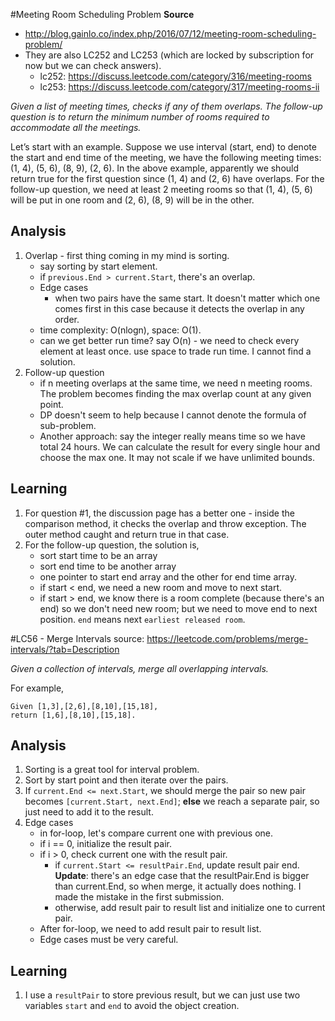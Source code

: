 #Meeting Room Scheduling Problem
**Source**

* http://blog.gainlo.co/index.php/2016/07/12/meeting-room-scheduling-problem/
* They are also LC252 and LC253 (which are locked by subscription for now but we can check answers).
	* lc252: https://discuss.leetcode.com/category/316/meeting-rooms
	* lc253: https://discuss.leetcode.com/category/317/meeting-rooms-ii

*Given a list of meeting times, checks if any of them overlaps. The follow-up question is to return the minimum number of rooms required to accommodate all the meetings.*

Let’s start with an example. Suppose we use interval (start, end) to denote the start and end time of the meeting, we have the following meeting times: (1, 4), (5, 6), (8, 9), (2, 6). In the above example, apparently we should return true for the first question since (1, 4) and (2, 6) have overlaps. For the follow-up question, we need at least 2 meeting rooms so that (1, 4), (5, 6) will be put in one room and (2, 6), (8, 9) will be in the other.

## Analysis
1. Overlap - first thing coming in my mind is sorting.
	* say sorting by start element.
	* if `previous.End > current.Start`, there's an overlap.
	* Edge cases
		* when two pairs have the same start. It doesn't matter which one comes first in this case because it detects the overlap in any order.
	* time complexity: O(nlogn), space: O(1). 
	* can we get better run time? say O(n) - we need to check every element at least once. use space to trade run time. I cannot find a solution.
2. Follow-up question
	* if n meeting overlaps at the same time, we need n meeting rooms. The problem becomes finding the max overlap count at any given point. 
	* DP doesn't seem to help because I cannot denote the formula of sub-problem. 
	* Another approach: say the integer really means time so we have total 24 hours. We can calculate the result for every single hour and choose the max one. It may not scale if we have unlimited bounds.

## Learning
1. For question #1, the discussion page has a better one - inside the comparison method, it checks the overlap and throw exception. The outer method caught and return true in that case.
2. For the follow-up question, the solution is,
	* sort start time to be an array
	* sort end time to be another array
	* one pointer to start end array and the other for end time array.
	* if start < end, we need a new room and move to next start.
	* if start > end, we know there is a room complete (because there's an end) so we don't need new room; but we need to move end to next position. `end` means next `earliest released room`.

#LC56 - Merge Intervals
source: https://leetcode.com/problems/merge-intervals/?tab=Description

*Given a collection of intervals, merge all overlapping intervals.*

For example,
```
Given [1,3],[2,6],[8,10],[15,18],
return [1,6],[8,10],[15,18].
```

## Analysis
1. Sorting is a great tool for interval problem.
2. Sort by start point and then iterate over the pairs.
3. If `current.End <= next.Start`, we should merge the pair so new pair becomes `[current.Start, next.End]`; **else** we reach a separate pair, so just need to add it to the result. 
5. Edge cases
	* in for-loop, let's compare current one with previous one.
	* if i == 0, initialize the result pair.
	* if i > 0, check current one with the result pair. 
		* if `current.Start <= resultPair.End`, update result pair end. **Update**: there's an edge case that the resultPair.End is bigger than current.End, so when merge, it actually does nothing. I made the mistake in the first submission. 
		* otherwise, add result pair to result list and initialize one to current pair.
	* After for-loop, we need to add result pair to result list.
	* Edge cases must be very careful.

## Learning
1. I use a `resultPair` to store previous result, but we can just use two variables `start` and `end` to avoid the object creation.

